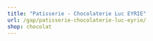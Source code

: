 ```yaml
---
title: "Patisserie - Chocolaterie Luc EYRIE"
url: /gap/patisserie-chocolaterie-luc-eyrie/
shop: chocolat
---
```

